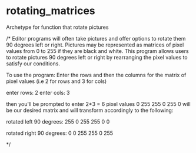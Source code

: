 # rotating_matrices
Archetype for function that rotate pictures

/* Editor programs will often take pictures and offer options to rotate them 90 degrees left or right. Pictures may
   be represented as matrices of pixel values from 0 to 255 if they are black and white. This program allows users to rotate
   pictures 90 degrees left or right by rearranging the pixel values to satisfy our conditions.

   To use the program:
   Enter the rows and then the columns for the matrix of pixel values (i.e 2 for rows and 3 for cols)

   enter rows: 2
   enter cols: 3

   then you'll be prompted to enter 2*3 = 6 pixel values
   0 255 255
   0 255  0     will be our desired matrix and will transform accordingly to the following:

   rotated left 90 degrees:
   255  0
   255 255
    0   0

   rotated right 90 degrees:
     0   0
    255 255
     0  255

*/
